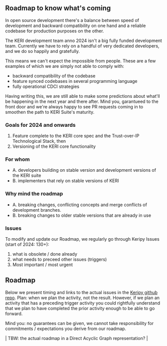 ## Roadmap to know what's coming

In open source development there's a balance between speed of development and backward compatibility on one hand and a reliable codebase for production purposes on the other.

The KERI development team anno 2024 isn't a big fully funded development team. Currently we have to rely on a handful of very dedicated developers, and we do so happily and gratefully.

This means we can't expect the impossible from people. These are a few examples of which we are simply not able to comply with:
- backward compatibility of the codebase
- feature synced codebases in several programming language
- fully operational CDCI strategies 

Having writing this, we are still able to make some predictions about what'll be happening in the next year and there after. Mind you, garantueed to the front door and we're always happy to see PR requests coming in to smoothen the path to KERI Suite's maturity.

### Goals for 2024 and onwards
1. Feature complete to the KERI core spec and the Trust-over-IP Technological Stack, then
2. Versioning of the KERI core functionality

### For whom
- A. developers building on stable version and development versions of the KERI suite
- B. implementers that rely on stable versions of KERI

### Why mind the roadmap
- A. breaking changes, conflicting concepts and merge conflicts of development branches. 
- B. breaking changes to older stable versions that are already in use

### Issues
To modify and update our Roadmap, we regularly go through Keripy Issues (start of 2024: 130+):
1. what is obsolete / done already
2. what needs to preceed other issues (triggers)
3. Most important / most urgent

## Roadmap
Below we present timing and links to the actual issues in the [Keripy github repo](https://github.com/WebOfTrust/keripy). Plan: when we plan the activity, not the result. However, if we plan an activity that has a preceding trigger activity you could rightfully understand that we plan to have completed the prior activity enough to be able to go forward.

Mind you: no guarantees can be given, we cannot take responsibility for commitments / expectations you derive from our roadmap. 

| TBW: the actual roadmap in a Direct Acyclic Graph representation? |